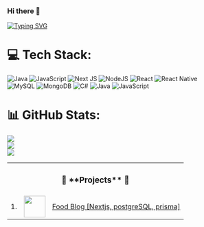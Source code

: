 ### Hi there 👋
[![Typing SVG](https://readme-typing-svg.demolab.com?font=Fira+Code&pause=1000&random=false&width=435&lines=I+am+Hpone+Myat+Thu)](https://git.io/typing-svg)
<!--
**HponeMyatThu/HponeMyatThu** is a ✨ _special_ ✨ repository because its `README.md` (this file) appears on your GitHub profile.

Here are some ideas to get you started:

- 🔭 I’m currently working on ...
- 🌱 I’m currently learning ...
- 👯 I’m looking to collaborate on ...
- 🤔 I’m looking for help with ...
- 💬 Ask me about ...
- 📫 How to reach me: ...
- 😄 Pronouns: ...
- ⚡ Fun fact: ...
-->

# 💻 Tech Stack:
![Java](https://img.shields.io/badge/java-%23ED8B00.svg?style=for-the-badge&logo=openjdk&logoColor=white) ![JavaScript](https://img.shields.io/badge/javascript-%23323330.svg?style=for-the-badge&logo=javascript&logoColor=%23F7DF1E) ![Next JS](https://img.shields.io/badge/Next-black?style=for-the-badge&logo=next.js&logoColor=white) ![NodeJS](https://img.shields.io/badge/node.js-6DA55F?style=for-the-badge&logo=node.js&logoColor=white) ![React](https://img.shields.io/badge/react-%2320232a.svg?style=for-the-badge&logo=react&logoColor=%2361DAFB) ![React Native](https://img.shields.io/badge/react_native-%2320232a.svg?style=for-the-badge&logo=react&logoColor=%2361DAFB) ![MySQL](https://img.shields.io/badge/mysql-%2300000f.svg?style=for-the-badge&logo=mysql&logoColor=white) ![MongoDB](https://img.shields.io/badge/MongoDB-%234ea94b.svg?style=for-the-badge&logo=mongodb&logoColor=white) ![C#](https://img.shields.io/badge/c%23-%23239120.svg?style=for-the-badge&logo=csharp&logoColor=white) ![Java](https://img.shields.io/badge/java-%23ED8B00.svg?style=for-the-badge&logo=openjdk&logoColor=white) ![JavaScript](https://img.shields.io/badge/javascript-%23323330.svg?style=for-the-badge&logo=javascript&logoColor=%23F7DF1E)
# 📊 GitHub Stats:
![](https://github-readme-stats.vercel.app/api?username=HponeMyatThu&theme=dark&hide_border=false&include_all_commits=true&count_private=false)<br/>
![](https://github-readme-streak-stats.herokuapp.com/?user=HponeMyatThu&theme=dark&hide_border=false)<br/>
![](https://github-readme-stats.vercel.app/api/top-langs/?username=HponeMyatThu&theme=dark&hide_border=false&include_all_commits=true&count_private=false&layout=compact)

<table align="center">
    <tr>
        <td colspan="3"><h3 align="center">🚀 **Projects** 🚀</h3></td>
    </tr>
    <tr>
       <td>1.</td>
        <td><img src="[https://blazor-wasm-burmese-agriculture.vercel.app/favicon.png](https://img.freepik.com/free-vector/kawaii-fast-food-cute-fast-food-hotdog-hamburger-fries-drink-ketchup-illustration_24908-              60601.jpg?w=900&t=st=1709089722~exp=1709090322~hmac=8bfb27a7222137ab4457e41d2b69f8aaa46a3af946493b78bd24a0b277118fa2)" width=50 height=50></td>
        <td><a target="_blank" href="[https://blazor-wasm-burmese-agriculture.vercel.app/](https://nextjs-blog-iota-gray-55.vercel.app/)">Food Blog [Nextjs, postgreSQL, prisma]</a></td>
    </tr>
</table>

<!-- Proudly created with GPRM ( https://gprm.itsvg.in ) -->
